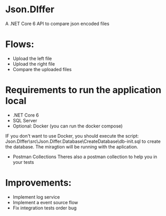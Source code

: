 # Json.DIffer
A .NET Core 6 API to compare json encoded files

# Flows:
- Upload the left file
- Upload the right file
- Compare the uploaded files

# Requirements to run the application local
- .NET Core 6
- SQL Server
- Optional: Docker (you can run the docker compose)

IF you don't want to use Docker, you should execute the script: Json.DIffer\src\Json.Differ.Database\CreateDatabase\db-init.sql to create the database.
The miragtion will be running with the aplication.

- Postman Collections
Theres also a postman collection to help you in your tests

# Improvements:
- Implement log service
- Implement a event source flow
- Fix integration tests order bug
